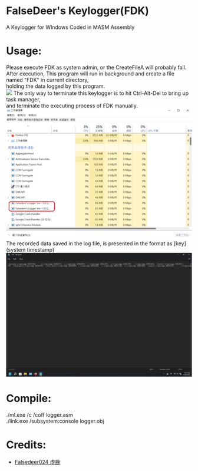# FalseDeer's Keylogger(FDK)
A Keylogger for WIndows Coded in MASM Assembly

# Usage:
Please execute FDK as system admin, or the CreateFileA will probably fail.  
After execution, This program will run in background and create a file named "FDK" in current directory,  
holding the data logged by this program.  
<img src="https://raw.githubusercontent.com/Falsedeer/FDK-Keylogger/main/pic/run%20as%20admin.png">
The only way to terminate this keylogger is to hit Ctrl-Alt-Del to bring up task manager,  
and terminate the executing process of FDK manually.
<img src="https://raw.githubusercontent.com/Falsedeer/FDK-Keylogger/main/pic/run%20in%20background.png">
The recorded data saved in the log file, is presented in the format as [key] (system timestamp)
<img src="https://raw.githubusercontent.com/Falsedeer/FDK-Keylogger/main/pic/result.png">

# Compile:
./ml.exe /c /coff logger.asm  
./link.exe /subsystem:console logger.obj  

# Credits:
- [Falsedeer024 虛鹿](https://home.gamer.com.tw/homeindex.php?owner=maxchen024)
